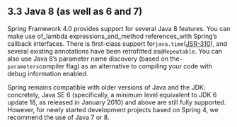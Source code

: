 ## 3.3 Java 8 \(as well as 6 and 7\)

Spring Framework 4.0 provides support for several Java 8 features. You can make use of_lambda expressions_and_method references_with Spring’s callback interfaces. There is first-class support for`java.time`\([JSR-310](https://jcp.org/en/jsr/detail?id=310)\), and several existing annotations have been retrofitted as`@Repeatable`. You can also use Java 8’s parameter name discovery \(based on the`-parameters`compiler flag\) as an alternative to compiling your code with debug information enabled.

Spring remains compatible with older versions of Java and the JDK: concretely, Java SE 6 \(specifically, a minimum level equivalent to JDK 6 update 18, as released in January 2010\) and above are still fully supported. However, for newly started development projects based on Spring 4, we recommend the use of Java 7 or 8.

